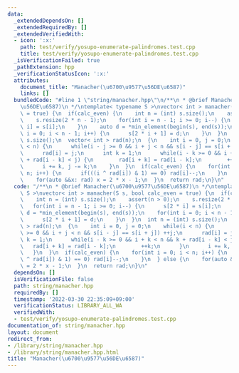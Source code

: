 ```yaml
---
data:
  _extendedDependsOn: []
  _extendedRequiredBy: []
  _extendedVerifiedWith:
  - icon: ':x:'
    path: test/verify/yosupo-enumerate-palindromes.test.cpp
    title: test/verify/yosupo-enumerate-palindromes.test.cpp
  _isVerificationFailed: true
  _pathExtension: hpp
  _verificationStatusIcon: ':x:'
  attributes:
    document_title: "Manacher(\u6700\u9577\u56DE\u6587)"
    links: []
  bundledCode: "#line 1 \"string/manacher.hpp\"\n/**\n * @brief Manacher(\u6700\u9577\
    \u56DE\u6587)\n */\ntemplate< typename S >\nvector< int > manacher(S s, bool calc_even\
    \ = true) {\n  if(calc_even) {\n    int n = (int) s.size();\n    assert(n > 0);\n\
    \    s.resize(2 * n - 1);\n    for(int i = n - 1; i >= 0; i--) {\n      s[2 *\
    \ i] = s[i];\n    }\n    auto d = *min_element(begin(s), end(s));\n    for(int\
    \ i = 0; i < n - 1; i++) {\n      s[2 * i + 1] = d;\n    }\n  }\n  int n = (int)\
    \ s.size();\n  vector< int > rad(n);\n  {\n    int i = 0, j = 0;\n    while(i\
    \ < n) {\n      while(i - j >= 0 && i + j < n && s[i - j] == s[i + j]) ++j;\n\
    \      rad[i] = j;\n      int k = 1;\n      while(i - k >= 0 && i + k < n && k\
    \ + rad[i - k] < j) {\n        rad[i + k] = rad[i - k];\n        ++k;\n      }\n\
    \      i += k, j -= k;\n    }\n  }\n  if(calc_even) {\n    for(int i = 0; i <\
    \ n; i++) {\n      if(((i ^ rad[i]) & 1) == 0) rad[i]--;\n    }\n  } else {\n\
    \    for(auto &&x: rad) x = 2 * x - 1;\n  }\n  return rad;\n}\n"
  code: "/**\n * @brief Manacher(\u6700\u9577\u56DE\u6587)\n */\ntemplate< typename\
    \ S >\nvector< int > manacher(S s, bool calc_even = true) {\n  if(calc_even) {\n\
    \    int n = (int) s.size();\n    assert(n > 0);\n    s.resize(2 * n - 1);\n \
    \   for(int i = n - 1; i >= 0; i--) {\n      s[2 * i] = s[i];\n    }\n    auto\
    \ d = *min_element(begin(s), end(s));\n    for(int i = 0; i < n - 1; i++) {\n\
    \      s[2 * i + 1] = d;\n    }\n  }\n  int n = (int) s.size();\n  vector< int\
    \ > rad(n);\n  {\n    int i = 0, j = 0;\n    while(i < n) {\n      while(i - j\
    \ >= 0 && i + j < n && s[i - j] == s[i + j]) ++j;\n      rad[i] = j;\n      int\
    \ k = 1;\n      while(i - k >= 0 && i + k < n && k + rad[i - k] < j) {\n     \
    \   rad[i + k] = rad[i - k];\n        ++k;\n      }\n      i += k, j -= k;\n \
    \   }\n  }\n  if(calc_even) {\n    for(int i = 0; i < n; i++) {\n      if(((i\
    \ ^ rad[i]) & 1) == 0) rad[i]--;\n    }\n  } else {\n    for(auto &&x: rad) x\
    \ = 2 * x - 1;\n  }\n  return rad;\n}\n"
  dependsOn: []
  isVerificationFile: false
  path: string/manacher.hpp
  requiredBy: []
  timestamp: '2022-03-30 22:35:09+09:00'
  verificationStatus: LIBRARY_ALL_WA
  verifiedWith:
  - test/verify/yosupo-enumerate-palindromes.test.cpp
documentation_of: string/manacher.hpp
layout: document
redirect_from:
- /library/string/manacher.hpp
- /library/string/manacher.hpp.html
title: "Manacher(\u6700\u9577\u56DE\u6587)"
---
```

